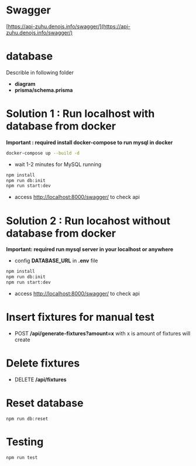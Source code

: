 # Swagger

[https://api-zuhu.denojs.info/swagger/](https://api-zuhu.denojs.info/swagger/)

# database

Describle in following folder

-   **diagram**
-   **prisma/schema.prisma**

# Solution 1 : Run localhost with database from docker

**Important : required install **docker-compose** to run mysql in docker**

```bash
docker-compose up --build -d
```

-   wait 1-2 minutes for MySQL running

```bash
npm install
npm run db:init
npm run start:dev
```

-   access [http://localhost:8000/swagger/](http://localhost:8000/swagger/) to check api

# Solution 2 : Run locahost without database from docker

**Important: required run **mysql server** in your localhost or anywhere**

-   config **DATABASE_URL** in **.env** file

```bash
npm install
npm run db:init
npm run start:dev
```

-   access [http://localhost:8000/swagger/](http://localhost:8000/swagger/) to check api

# Insert fixtures for manual test

-   POST **/api/generate-fixtures?amount=x** with x is amount of fixtures will create

# Delete fixtures

-   DELETE **/api/fixtures**

# Reset database

```
npm run db:reset
```

# Testing

```bash
npm run test
```
